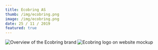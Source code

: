 ```yaml
---
title: Ecobring AS
thumb: /img/ecobring.png
image: /img/ecobring.png
date: 25 / 11 / 2019
featured: true
---
```


![Overview of the Ecobring brand](/img/ecobring_profile.png "Overview of the Ecobring brand")
![Ecobring logo on website mockup](/img/ecobring_preview.png "Ecobring logo on website mockup")
